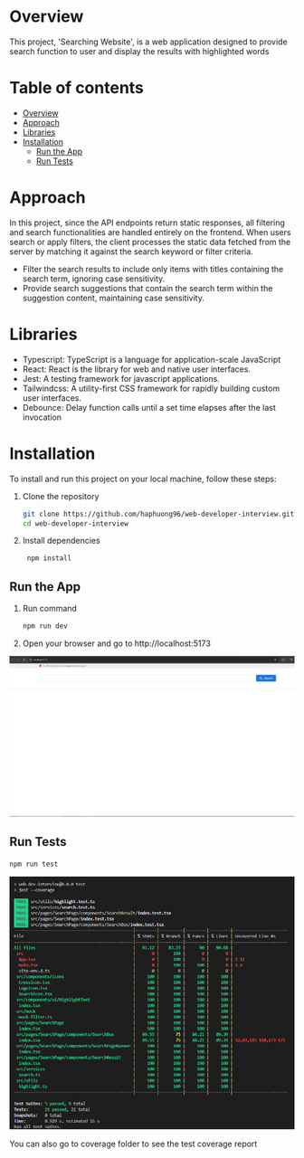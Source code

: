 # Overview

This project, 'Searching Website', is a web application designed to provide search function to user and display the results with highlighted words

# Table of contents
- [Overview](#overview)
- [Approach](#approach)
- [Libraries](#libraries)
- [Installation](#installation)
   * [Run the App](#run-the-app)
   * [Run Tests](#run-tests)

# Approach

In this project, since the API endpoints return static responses, all filtering and search functionalities are handled entirely on the frontend. When users search or apply filters, the client processes the static data fetched from the server by matching it against the search keyword or filter criteria.

- Filter the search results to include only items with titles containing the search term, ignoring case sensitivity.
- Provide search suggestions that contain the search term within the suggestion content, maintaining case sensitivity.

# Libraries

- Typescript: TypeScript is a language for application-scale JavaScript
- React: React is the library for web and native user interfaces.
- Jest: A testing framework for javascript applications.
- Tailwindcss: A utility-first CSS framework for rapidly building custom user interfaces.
- Debounce: Delay function calls until a set time elapses after the last invocation

# Installation

To install and run this project on your local machine, follow these steps:

1. Clone the repository

   ```bash
   git clone https://github.com/haphuong96/web-developer-interview.git
   cd web-developer-interview
   ```

2. Install dependencies

   ```bash
    npm install
   ```

## Run the App

1. Run command

   ```bash
   npm run dev
   ```

2. Open your browser and go to http://localhost:5173

![browser](assets/browser.png)

## Run Tests

   ```bash
   npm run test
   ```

![Test coverage](assets/test-coverage.png)

You can also go to coverage folder to see the test coverage report